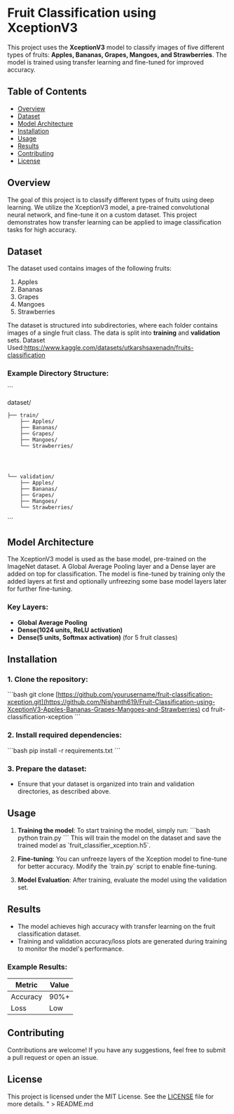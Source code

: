 # Fruit Classification using XceptionV3

This project uses the **XceptionV3** model to classify images of five different types of fruits: **Apples, Bananas, Grapes, Mangoes, and Strawberries**. The model is trained using transfer learning and fine-tuned for improved accuracy.

## Table of Contents
- [Overview](#overview)
- [Dataset](#dataset)
- [Model Architecture](#model-architecture)
- [Installation](#installation)
- [Usage](#usage)
- [Results](#results)
- [Contributing](#contributing)
- [License](#license)

## Overview
The goal of this project is to classify different types of fruits using deep learning. We utilize the XceptionV3 model, a pre-trained convolutional neural network, and fine-tune it on a custom dataset. This project demonstrates how transfer learning can be applied to image classification tasks for high accuracy.

## Dataset
The dataset used contains images of the following fruits:
1. Apples
2. Bananas
3. Grapes
4. Mangoes
5. Strawberries

The dataset is structured into subdirectories, where each folder contains images of a single fruit class. The data is split into **training** and **validation** sets.
Dataset Used:https://www.kaggle.com/datasets/utkarshsaxenadn/fruits-classification
### Example Directory Structure:
\`\`\`


dataset/

    ├── train/
        ├── Apples/
        ├── Bananas/
        ├── Grapes/
        ├── Mangoes/
        └── Strawberries/



        
    └── validation/
        ├── Apples/
        ├── Bananas/
        ├── Grapes/
        ├── Mangoes/
        └── Strawberries/
\`\`\`

## Model Architecture
The XceptionV3 model is used as the base model, pre-trained on the ImageNet dataset. A Global Average Pooling layer and a Dense layer are added on top for classification. The model is fine-tuned by training only the added layers at first and optionally unfreezing some base model layers later for further fine-tuning.

### Key Layers:
- **Global Average Pooling**
- **Dense(1024 units, ReLU activation)**
- **Dense(5 units, Softmax activation)** (for 5 fruit classes)

## Installation
### 1. Clone the repository:
\`\`\`bash
git clone [https://github.com/yourusername/fruit-classification-xception.git](https://github.com/Nishanth619/Fruit-Classification-using-XceptionV3-Apples-Bananas-Grapes-Mangoes-and-Strawberries)
cd fruit-classification-xception
\`\`\`

### 2. Install required dependencies:
\`\`\`bash
pip install -r requirements.txt
\`\`\`

### 3. Prepare the dataset:
- Ensure that your dataset is organized into train and validation directories, as described above.

## Usage
1. **Training the model**: To start training the model, simply run:
   \`\`\`bash
   python train.py
   \`\`\`
   This will train the model on the dataset and save the trained model as \`fruit_classifier_xception.h5\`.

2. **Fine-tuning**: You can unfreeze layers of the Xception model to fine-tune for better accuracy. Modify the \`train.py\` script to enable fine-tuning.

3. **Model Evaluation**: After training, evaluate the model using the validation set.

## Results
- The model achieves high accuracy with transfer learning on the fruit classification dataset.
- Training and validation accuracy/loss plots are generated during training to monitor the model's performance.

### Example Results:
| Metric      | Value   |
|-------------|---------|
| Accuracy    | 90%+    |
| Loss        | Low     |

## Contributing
Contributions are welcome! If you have any suggestions, feel free to submit a pull request or open an issue.

## License
This project is licensed under the MIT License. See the [LICENSE](LICENSE) file for more details.
" > README.md
